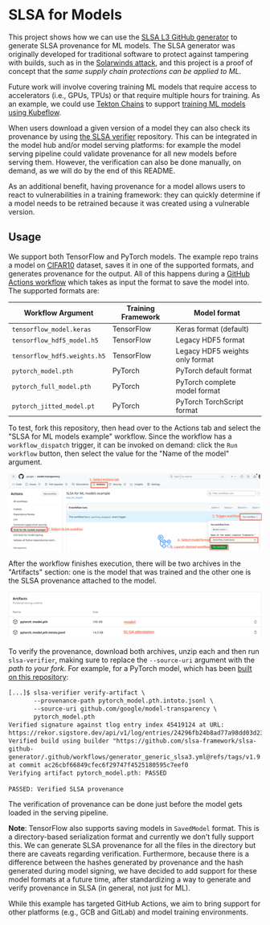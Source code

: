 # SLSA for Models

This project shows how we can use the [SLSA L3 GitHub generator][slsa-generator]
to generate SLSA provenance for ML models. The SLSA generator was originally
developed for traditional software to protect against tampering with builds,
such as in the [Solarwinds attack][solarwinds], and this project is a proof of
concept that the _same supply chain protections can be applied to ML_.

Future work will involve covering training ML models that require access to
accelerators (i.e., GPUs, TPUs) or that require multiple hours for training. As
an example, we could use [Tekton Chains][tekton-chains] to support [training ML
models using Kubeflow][tekton-kubeflow].

When users download a given version of a model they can also check its
provenance by using [the SLSA verifier][slsa-verifier] repository. This can be
integrated in the model hub and/or model serving platforms: for example the
model serving pipeline could validate provenance for all new models before
serving them. However, the verification can also be done manually, on demand, as
we will do by the end of this README.

As an additional benefit, having provenance for a model allows users to react
to vulnerabilities in a training framework: they can quickly determine if a
model needs to be retrained because it was created using a vulnerable version.

## Usage

We support both TensorFlow and PyTorch models. The example repo trains a model
on [CIFAR10][cifar10] dataset, saves it in one of the supported formats, and
generates provenance for the output. All of this happens during a [GitHub Actions
workflow][workflow] which takes as input the format to save the model into. The
supported formats are:

| Workflow Argument            | Training Framework | Model format                    |
|------------------------------|--------------------|---------------------------------|
| `tensorflow_model.keras`     | TensorFlow         | Keras format (default)          |
| `tensorflow_hdf5_model.h5`   | TensorFlow         | Legacy HDF5 format              |
| `tensorflow_hdf5.weights.h5` | TensorFlow         | Legacy HDF5 weights only format |
| `pytorch_model.pth`          | PyTorch            | PyTorch default format          |
| `pytorch_full_model.pth`     | PyTorch            | PyTorch complete model format   |
| `pytorch_jitted_model.pt`    | PyTorch            | PyTorch TorchScript format      |

To test, fork this repository, then head over to the Actions tab and select the
"SLSA for ML models example" workflow. Since the workflow has a
`workflow_dispatch` trigger, it can be invoked on demand: click the `Run
workflow` button, then select the value for the "Name of the model" argument.

![Triggering a SLSA workflow](images/slsa_trigger.png)

After the workflow finishes execution, there will be two archives in the
"Artifacts" section: one is the model that was trained and the other one is the
SLSA provenance attached to the model.

![Results of running a SLSA workflow](images/slsa_results.png)

To verify the provenance, download both archives, unzip each and then run
`slsa-verifier`, making sure to replace the `--source-uri` argument with the
_path to your fork_. For example, for a PyTorch model, which has been [built on
this repository](https://github.com/google/model-transparency/actions/runs/6646816974):

```console
[...]$ slsa-verifier verify-artifact \
       --provenance-path pytorch_model.pth.intoto.jsonl \
       --source-uri github.com/google/model-transparency \
       pytorch_model.pth
Verified signature against tlog entry index 45419124 at URL: https://rekor.sigstore.dev/api/v1/log/entries/24296fb24b8ad77a98dd03d23a78657e7f1efd3d9bea6988abbf23a72290a4ec7dc35c9edeab7ee1
Verified build using builder "https://github.com/slsa-framework/slsa-github-generator/.github/workflows/generator_generic_slsa3.yml@refs/tags/v1.9.0" at commit ac26cbf66849cfec6f29747f4525180595c7eef0
Verifying artifact pytorch_model.pth: PASSED

PASSED: Verified SLSA provenance
```

The verification of provenance can be done just before the model gets loaded in the
serving pipeline.

**Note**: TensorFlow also supports saving models in `SavedModel` format. This is
a directory-based serialization format and currently we don't fully support
this. We can generate SLSA provenance for all the files in the directory but
there are caveats regarding verification. Furthermore, because there is a
difference between the hashes generated by provenance and the hash generated
during model signing, we have decided to add support for these model formats at
a future time, after standardizing a way to generate and verify provenance in
SLSA (in general, not just for ML).

While this example has targeted GitHub Actions, we aim to bring support
for other platforms (e.g., GCB and GitLab) and model training environments.

[cifar10]: https://www.cs.toronto.edu/~kriz/cifar.html
[slsa-generator]: https://github.com/slsa-framework/slsa-github-generator
[slsa-verifier]: https://github.com/slsa-framework/slsa-verifier/
[slsa]: https://slsa.dev
[solarwinds]: https://www.techtarget.com/whatis/feature/SolarWinds-hack-explained-Everything-you-need-to-know
[tekton-chains]: https://github.com/tektoncd/chains
[tekton-kubeflow]: https://www.kubeflow.org/docs/components/pipelines/v1/sdk/pipelines-with-tekton/
[workflow]: https://github.com/google/model-transparency/blob/main/.github/workflows/slsa_for_ml.yml
